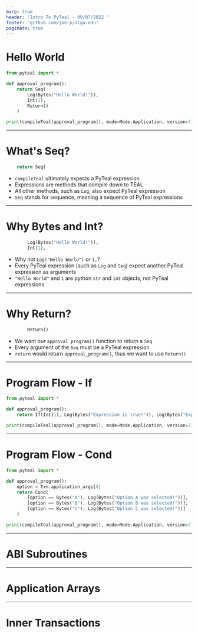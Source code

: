 ```yaml
---
marp: true
header: 'Intro To PyTeal - 09/07/2022 '
footer: 'github.com/joe-p/algo-edu'
paginate: true
---
```


# Hello World

```py
from pyteal import *

def approval_program():
    return Seq(
        Log(Bytes("Hello World!")),
        Int(1),
        Return()
    )

print(compileTeal(approval_program(), mode=Mode.Application, version=7))
```
--- 

# What's Seq?

```py
    return Seq(
```

* `compileTeal` ultimately expects a PyTeal expression
* Expressions are methods that compile down to TEAL
* All other methods, such as `Log`, also expect PyTeal expression
* `Seq` stands for sequence, meaning a sequence of PyTeal expressions

---

# Why Bytes and Int?

```py
        Log(Bytes("Hello World!")),
        Int(1),
```

* Why not `Log("Hello World")` or `1,`?
* Every PyTeal expression (such as `Log` and `Seq`) expect another PyTeal expression as arguments
* `"Hello World"` and `1` are python `str` and `int` objects, not PyTeal expressions

---

# Why Return?
```py
        Return()
```

* We want our `approval_program()` function to return a `Seq`
* Every argument of the `Seq` must be a PyTeal expression
* `return` would return `approval_program()`, thus we want to use `Return()`

---

# Program Flow - If

```py
from pyteal import *

def approval_program():
    return If(Int(1), Log(Bytes("Expression is true!")), Log(Bytes("Expression is false!")))

print(compileTeal(approval_program(), mode=Mode.Application, version=7))
```
---

# Program Flow - Cond

```py
from pyteal import *

def approval_program():
    option = Txn.application_args[0]
    return Cond(
        [option == Bytes("A"), Log(Bytes("Option A was selected!"))],
        [option == Bytes("B"), Log(Bytes("Option B was selected!"))],
        [option == Bytes("C"), Log(Bytes("Option C was selected!"))]
    )

print(compileTeal(approval_program(), mode=Mode.Application, version=7))
```

---

# ABI Subroutines

---

# Application Arrays

---

# Inner Transactions
